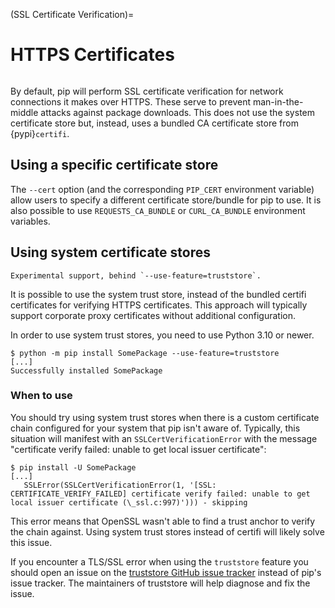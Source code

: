 (SSL Certificate Verification)=

# HTTPS Certificates

```{versionadded} 1.3

```

By default, pip will perform SSL certificate verification for network
connections it makes over HTTPS. These serve to prevent man-in-the-middle
attacks against package downloads. This does not use the system certificate
store but, instead, uses a bundled CA certificate store from {pypi}`certifi`.

## Using a specific certificate store

The `--cert` option (and the corresponding `PIP_CERT` environment variable)
allow users to specify a different certificate store/bundle for pip to use. It
is also possible to use `REQUESTS_CA_BUNDLE` or `CURL_CA_BUNDLE` environment
variables.

## Using system certificate stores

```{versionadded} 22.2
Experimental support, behind `--use-feature=truststore`.
```

It is possible to use the system trust store, instead of the bundled certifi
certificates for verifying HTTPS certificates. This approach will typically
support corporate proxy certificates without additional configuration.

In order to use system trust stores, you need to use Python 3.10 or newer.

  ```{pip-cli}
  $ python -m pip install SomePackage --use-feature=truststore
  [...]
  Successfully installed SomePackage
  ```

### When to use

You should try using system trust stores when there is a custom certificate
chain configured for your system that pip isn't aware of. Typically, this
situation will manifest with an `SSLCertVerificationError` with the message
"certificate verify failed: unable to get local issuer certificate":

```{pip-cli}
$ pip install -U SomePackage
[...]
   SSLError(SSLCertVerificationError(1, '[SSL: CERTIFICATE_VERIFY_FAILED] certificate verify failed: unable to get local issuer certificate (\_ssl.c:997)'))) - skipping
```

This error means that OpenSSL wasn't able to find a trust anchor to verify the
chain against. Using system trust stores instead of certifi will likely solve
this issue.

If you encounter a TLS/SSL error when using the `truststore` feature you should
open an issue on the [truststore GitHub issue tracker] instead of pip's issue
tracker. The maintainers of truststore will help diagnose and fix the issue.

[truststore github issue tracker]:
  https://github.com/sethmlarson/truststore/issues

